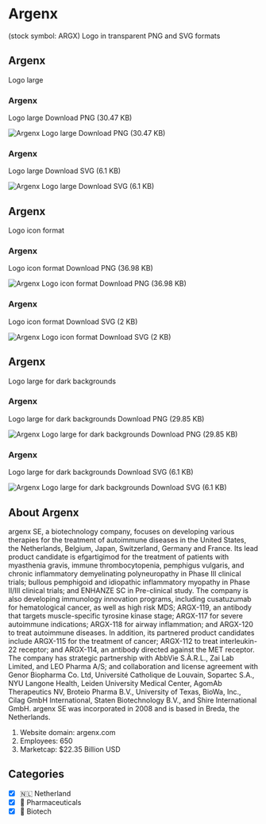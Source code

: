 # Argenx
 (stock symbol: ARGX) Logo in transparent PNG and SVG formats

## Argenx
 Logo large

### Argenx
 Logo large Download PNG (30.47 KB)

![Argenx
 Logo large Download PNG (30.47 KB)](/img/orig/ARGX_BIG-c7d0c432.png)

### Argenx
 Logo large Download SVG (6.1 KB)

![Argenx
 Logo large Download SVG (6.1 KB)](/img/orig/ARGX_BIG-299b7d89.svg)

## Argenx
 Logo icon format

### Argenx
 Logo icon format Download PNG (36.98 KB)

![Argenx
 Logo icon format Download PNG (36.98 KB)](/img/orig/ARGX-2cce0009.png)

### Argenx
 Logo icon format Download SVG (2 KB)

![Argenx
 Logo icon format Download SVG (2 KB)](/img/orig/ARGX-0a693597.svg)

## Argenx
 Logo large for dark backgrounds

### Argenx
 Logo large for dark backgrounds Download PNG (29.85 KB)

![Argenx
 Logo large for dark backgrounds Download PNG (29.85 KB)](/img/orig/ARGX_BIG.D-48b9c367.png)

### Argenx
 Logo large for dark backgrounds Download SVG (6.1 KB)

![Argenx
 Logo large for dark backgrounds Download SVG (6.1 KB)](/img/orig/ARGX_BIG.D-42c75fa2.svg)

## About Argenx


argenx SE, a biotechnology company, focuses on developing various therapies for the treatment of autoimmune diseases in the United States, the Netherlands, Belgium, Japan, Switzerland, Germany and France. Its lead product candidate is efgartigimod for the treatment of patients with myasthenia gravis, immune thrombocytopenia, pemphigus vulgaris, and chronic inflammatory demyelinating polyneuropathy in Phase III clinical trials; bullous pemphigoid and idiopathic inflammatory myopathy in Phase II/III clinical trials; and ENHANZE SC in Pre-clinical study. The company is also developing immunology innovation programs, including cusatuzumab for hematological cancer, as well as high risk MDS; ARGX-119, an antibody that targets muscle-specific tyrosine kinase stage; ARGX-117 for severe autoimmune indications; ARGX-118 for airway inflammation; and ARGX-120 to treat autoimmune diseases. In addition, its partnered product candidates include ARGX-115 for the treatment of cancer; ARGX-112 to treat interleukin-22 receptor; and ARGX-114, an antibody directed against the MET receptor. The company has strategic partnership with AbbVie S.À.R.L., Zai Lab Limited, and LEO Pharma A/S; and collaboration and license agreement with Genor Biopharma Co. Ltd, Université Catholique de Louvain, Sopartec S.A., NYU Langone Health, Leiden University Medical Center, AgomAb Therapeutics NV, Broteio Pharma B.V., University of Texas, BioWa, Inc., Cilag GmbH International, Staten Biotechnology B.V., and Shire International GmbH. argenx SE was incorporated in 2008 and is based in Breda, the Netherlands.

1. Website domain: argenx.com
2. Employees: 650
3. Marketcap: $22.35 Billion USD


## Categories
- [x] 🇳🇱 Netherland
- [x] 💊 Pharmaceuticals
- [x] 🧬 Biotech
